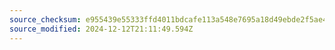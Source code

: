 ```yaml
---
source_checksum: e955439e55333ffd4011bdcafe113a548e7695a18d49ebde2f5ae4623128e5b9
source_modified: 2024-12-12T21:11:49.594Z
---
```


